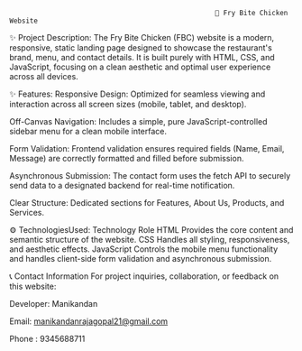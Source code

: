                                                        🍗 Fry Bite Chicken Website
✨ Project Description:
The Fry Bite Chicken (FBC) website is a modern, responsive, static landing page designed to showcase the restaurant's brand, menu, and contact details. It is built purely with HTML, CSS, and  JavaScript, focusing on a clean aesthetic and optimal user experience across all devices.

✨ Features:
Responsive Design: Optimized for seamless viewing and interaction across all screen sizes (mobile, tablet, and desktop).

Off-Canvas Navigation: Includes a simple, pure JavaScript-controlled sidebar menu for a clean mobile interface.

Form Validation: Frontend validation ensures required fields (Name, Email, Message) are correctly formatted and filled before submission.

Asynchronous Submission: The contact form uses the fetch API to securely send data to a designated backend for real-time notification.

Clear Structure: Dedicated sections for Features, About Us, Products, and Services.

⚙️ TechnologiesUsed:
Technology     Role
HTML          Provides the core content and semantic structure of the website.
CSS           Handles all styling, responsiveness, and aesthetic effects. 
JavaScript    Controls the mobile menu functionality and handles client-side form validation and asynchronous submission.


📞 Contact Information
For project inquiries, collaboration, or feedback on this website:

Developer: Manikandan

Email: manikandanrajagopal21@gmail.com

Phone : 9345688711
                                                                  
